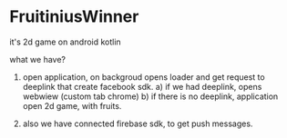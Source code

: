 # FruitiniusWinner
it's 2d game on android kotlin

what we have?

1) open application, on backgroud opens loader and get request to deeplink that create facebook sdk.
a) if we had deeplink, opens webwiew (custom tab chrome) b) if there is no deeplink, application open 2d game, with fruits.

2) also we have connected firebase sdk, to get push messages. 

